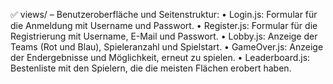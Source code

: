 ✅ views/ – Benutzeroberfläche und Seitenstruktur:
	•	Login.js: Formular für die Anmeldung mit Username und Passwort.
	•	Register.js: Formular für die Registrierung mit Username, E-Mail und Passwort.
	•	Lobby.js: Anzeige der Teams (Rot und Blau), Spieleranzahl und Spielstart.
	•	GameOver.js: Anzeige der Endergebnisse und Möglichkeit, erneut zu spielen.
	•	Leaderboard.js: Bestenliste mit den Spielern, die die meisten Flächen erobert haben.